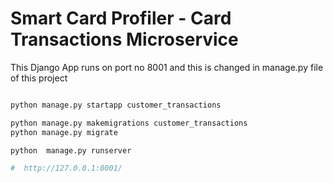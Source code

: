 
# Smart Card Profiler - Card Transactions Microservice

This Django App runs on port no 8001 and this is changed in manage.py file of this project 

```sh

python manage.py startapp customer_transactions

python manage.py makemigrations customer_transactions
python manage.py migrate

python  manage.py runserver

#  http://127.0.0.1:8001/

```